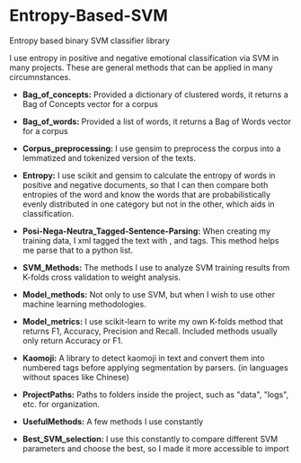 # Entropy-Based-SVM
Entropy based binary SVM classifier library

I use entropy in positive and negative emotional classification via SVM in many projects. These are general methods that can be applied in many circumnstances. 

* __Bag_of_concepts:__ Provided a dictionary of clustered words, it returns a Bag of Concepts vector for a corpus

* __Bag_of_words:__ Provided a list of words, it returns a Bag of Words vector for a corpus

* __Corpus_preprocessing:__ I use gensim to preprocess the corpus into a lemmatized and tokenized version of the texts.

* __Entropy:__ I use scikit and gensim to calculate the entropy of words in positive and negative documents, so that I can then compare both entropies of the word and know the words that are probabilistically evenly distributed in one category but not in the other, which aids in classification.

* __Posi-Nega-Neutra_Tagged-Sentence-Parsing:__ When creating my training data, I xml tagged the text with <positive>, <negative> and <neutral> tags. This method helps me parse that to a python list.

* __SVM_Methods:__ The methods I use to analyze SVM training results from K-folds cross validation to weight analysis.

* __Model_methods:__ Not only to use SVM, but when I wish to use other machine learning methodologies.

* __Model_metrics:__ I use scikit-learn to write my own K-folds method that returns F1, Accuracy, Precision and Recall. Included methods usually only return Accuracy or F1.

* __Kaomoji:__ A library to detect kaomoji in text and convert them into numbered tags before applying segmentation by parsers. (in languages without spaces like Chinese) 

* __ProjectPaths:__ Paths to folders inside the project, such as "data", "logs", etc. for organization.

* __UsefulMethods:__ A few methods I use constantly

* __Best_SVM_selection:__ I use this constantly to compare different SVM parameters and choose the best, so I made it more accessible to import
